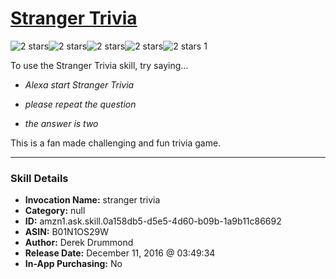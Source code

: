 # [Stranger Trivia](http://alexa.amazon.com/#skills/amzn1.ask.skill.0a158db5-d5e5-4d60-b09b-1a9b11c86692)
![2 stars](../../images/ic_star_black_18dp_1x.png)![2 stars](../../images/ic_star_black_18dp_1x.png)![2 stars](../../images/ic_star_border_black_18dp_1x.png)![2 stars](../../images/ic_star_border_black_18dp_1x.png)![2 stars](../../images/ic_star_border_black_18dp_1x.png) 1

To use the Stranger Trivia skill, try saying...

* *Alexa start Stranger Trivia*

* *please repeat the question*

* *the answer is two*

This is a fan made challenging and fun trivia game.

***

### Skill Details

* **Invocation Name:** stranger trivia
* **Category:** null
* **ID:** amzn1.ask.skill.0a158db5-d5e5-4d60-b09b-1a9b11c86692
* **ASIN:** B01N1OS29W
* **Author:** Derek Drummond
* **Release Date:** December 11, 2016 @ 03:49:34
* **In-App Purchasing:** No
